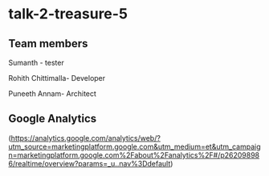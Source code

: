 # talk-2-treasure-5

## Team members
Sumanth - tester

Rohith Chittimalla- Developer

Puneeth Annam- Architect

## Google Analytics 

  (https://analytics.google.com/analytics/web/?utm_source=marketingplatform.google.com&utm_medium=et&utm_campaign=marketingplatform.google.com%2Fabout%2Fanalytics%2F#/p262098986/realtime/overview?params=_u..nav%3Ddefault) 
